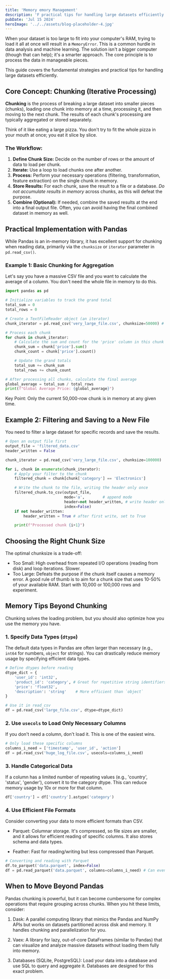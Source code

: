 ```yaml
---
title: 'Memory emory Management'
description: 'F practical tips for handling large datasets efficiently'
pubDate: 'Jul 15 2024'
heroImage: '../../assets/blog-placeholder-4.jpg'
---
```


When your dataset is too large to fit into your computer's RAM, trying to load it all at once will result in a `MemoryError`. This is a common hurdle in data analysis and machine learning. The solution isn't a bigger computer (though that can help); it's a smarter approach. The core principle is to process the data in manageable pieces.

This guide covers the fundamental strategies and practical tips for handling large datasets efficiently.

## Core Concept: Chunking (Iterative Processing)

**Chunking** is the process of breaking a large dataset into smaller pieces (chunks), loading one chunk into memory at a time, processing it, and then moving to the next chunk. The results of each chunk's processing are typically aggregated or stored separately.

Think of it like eating a large pizza. You don't try to fit the whole pizza in your mouth at once; you eat it slice by slice.

### The Workflow:
1.  **Define Chunk Size:** Decide on the number of rows or the amount of data to load per chunk.
2.  **Iterate:** Use a loop to load chunks one after another.
3.  **Process:** Perform your necessary operations (filtering, transformation, feature extraction) on the single chunk in memory.
4.  **Store Results:** For each chunk, save the result to a file or a database. *Do not accumulate results in memory* across chunks, as this will defeat the purpose.
5.  **Combine (Optional):** If needed, combine the saved results at the end into a final output file. Often, you can avoid having the final combined dataset in memory as well.


## Practical Implementation with Pandas

While Pandas is an in-memory library, it has excellent support for chunking when reading data, primarily via the `chunksize` or `iterator` parameter in `pd.read_csv()`.

### Example 1: Basic Chunking for Aggregation

Let's say you have a massive CSV file and you want to calculate the average of a column. You don't need the whole file in memory to do this.

```python
import pandas as pd

# Initialize variables to track the grand total
total_sum = 0
total_rows = 0

# Create a TextFileReader object (an iterator)
chunk_iterator = pd.read_csv('very_large_file.csv', chunksize=50000) # 50,000 rows per chunk

# Process each chunk
for chunk in chunk_iterator:
    # Calculate the sum and count for the 'price' column in this chunk
    chunk_sum = chunk['price'].sum()
    chunk_count = chunk['price'].count()

    # Update the grand totals
    total_sum += chunk_sum
    total_rows += chunk_count

# After processing all chunks, calculate the final average
global_average = total_sum / total_rows
print(f"Global Average Price: {global_average}")
```
Key Point: Only the current 50,000-row chunk is in memory at any given time.

## Example 2: Filtering and Saving to a New File

You need to filter a large dataset for specific records and save the results.

```python
# Open an output file first
output_file = 'filtered_data.csv'
header_written = False

chunk_iterator = pd.read_csv('very_large_file.csv', chunksize=100000)

for i, chunk in enumerate(chunk_iterator):
    # Apply your filter to the chunk
    filtered_chunk = chunk[chunk['category'] == 'Electronics']

    # Write the chunk to the file, writing the header only once
    filtered_chunk.to_csv(output_file,
                          mode='a',        # append mode
                          header=not header_written, # write header only if not written
                          index=False)
    if not header_written:
        header_written = True # after first write, set to True

    print(f"Processed chunk {i+1}")
```

## Choosing the Right Chunk Size

The optimal chunksize is a trade-off:
- Too Small: High overhead from repeated I/O operations (reading from disk) and loop iterations. Slower.
- Too Large: Defeats the purpose if the chunk itself causes a memory error. A good rule of thumb is to aim for a chunk size that uses 10-50% of your available RAM. Start with 10,000 or 100,000 rows and experiment.


## Memory Tips Beyond Chunking
Chunking solves the loading problem, but you should also optimize how you use the memory you have.


### 1. Specify Data Types (`dtype`)
The default data types in Pandas are often larger than necessary (e.g., `int64` for numbers, `object` for strings). You can drastically reduce memory usage by specifying efficient data types.

```python
# Define dtypes before reading
dtype_dict = {
    'user_id': 'int32',
    'product_id': 'category', # Great for repetitive string identifiers
    'price': 'float32',
    'description': 'string'    # More efficient than `object`
}

# Use it in read_csv
df = pd.read_csv('large_file.csv', dtype=dtype_dict)
```

### 2. Use `usecols` to Load Only Necessary Columns
If you don't need a column, don't load it. This is one of the easiest wins.
```python
# Only load these specific columns
columns_i_need = ['timestamp', 'user_id', 'action']
df = pd.read_csv('huge_log_file.csv', usecols=columns_i_need)
```

### 3. Handle Categorical Data
If a column has a limited number of repeating values (e.g., 'country', 'status', 'gender'), convert it to the category dtype. This can reduce memory usage by 10x or more for that column.

```python
df['country'] = df['country'].astype('category')
```

### 4. Use Efficient File Formats

Consider converting your data to more efficient formats than CSV.

- Parquet: Columnar storage. It's compressed, so file sizes are smaller, and it allows for efficient reading of specific columns. It also stores schema and data types.

- Feather: Fast for reading/writing but less compressed than Parquet.

```python
# Converting and reading with Parquet
df.to_parquet('data.parquet', index=False)
df = pd.read_parquet('data.parquet', columns=columns_i_need) # Can even select columns!
```


## When to Move Beyond Pandas
Pandas chunking is powerful, but it can become cumbersome for complex operations that require grouping across chunks. When you hit these limits, consider:
1. Dask: A parallel computing library that mimics the Pandas and NumPy APIs but works on datasets partitioned across disk and memory. It handles chunking and parallelization for you.

2. Vaex: A library for lazy, out-of-core DataFrames (similar to Pandas) that can visualize and analyze massive datasets without loading them fully into memory.

3. Databases (SQLite, PostgreSQL): Load your data into a database and use SQL to query and aggregate it. Databases are designed for this exact problem.



